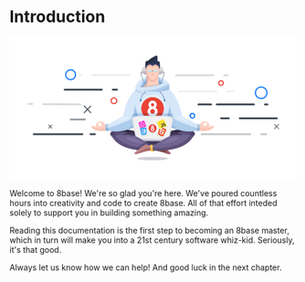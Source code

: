 # Introduction

![Zen Master](.gitbook/assets/zen-developer.png)

Welcome to 8base! We're so glad you're here. We've poured countless hours into creativity and code to create 8base. All of that effort inteded solely to support you in building something amazing.

Reading this documentation is the first step to becoming an 8base master, which in turn will make you into a 21st century software whiz-kid. Seriously, it's that good.

Always let us know how we can help! And good luck in the next chapter.

